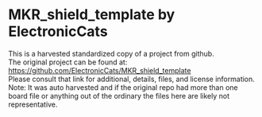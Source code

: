 
# MKR_shield_template by ElectronicCats  
This is a harvested standardized copy of a project from github.  
The original project can be found at:  
https://github.com/ElectronicCats/MKR_shield_template  
Please consult that link for additional, details, files, and license information.  
Note: It was auto harvested and if the original repo had more than one board file or anything out of the ordinary the files here are likely not representative.  
    